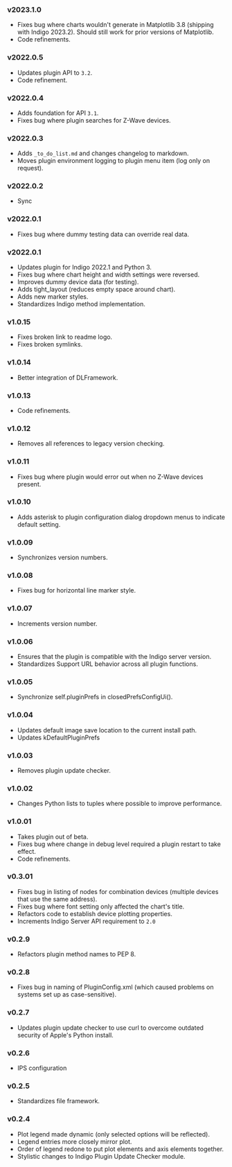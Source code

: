 ### v2023.1.0
- Fixes bug where charts wouldn't generate in Matplotlib 3.8 (shipping with Indigo 2023.2). Should still work for prior
  versions of Matplotlib.
- Code refinements.

### v2022.0.5
- Updates plugin API to `3.2`.
- Code refinement.

### v2022.0.4
- Adds foundation for API `3.1`.
- Fixes bug where plugin searches for Z-Wave devices.

### v2022.0.3
- Adds `_to_do_list.md` and changes changelog to markdown.
- Moves plugin environment logging to plugin menu item (log only on request).

### v2022.0.2
- Sync

### v2022.0.1
- Fixes bug where dummy testing data can override real data.

### v2022.0.1
- Updates plugin for Indigo 2022.1 and Python 3.
- Fixes bug where chart height and width settings were reversed.
- Improves dummy device data (for testing).
- Adds tight_layout (reduces empty space around chart).
- Adds new marker styles.
- Standardizes Indigo method implementation.

### v1.0.15
- Fixes broken link to readme logo.
- Fixes broken symlinks.

### v1.0.14
- Better integration of DLFramework.

### v1.0.13
- Code refinements.

### v1.0.12
- Removes all references to legacy version checking.

### v1.0.11
- Fixes bug where plugin would error out when no Z-Wave devices present.

### v1.0.10
- Adds asterisk to plugin configuration dialog dropdown menus to indicate default setting.

### v1.0.09
- Synchronizes version numbers.

### v1.0.08
- Fixes bug for horizontal line marker style.

### v1.0.07
- Increments version number.

### v1.0.06
- Ensures that the plugin is compatible with the Indigo server version.
- Standardizes Support URL behavior across all plugin functions.

### v1.0.05
- Synchronize self.pluginPrefs in closedPrefsConfigUi().

### v1.0.04
- Updates default image save location to the current install path.
- Updates kDefaultPluginPrefs

### v1.0.03
- Removes plugin update checker.

### v1.0.02
- Changes Python lists to tuples where possible to improve performance.

### v1.0.01
- Takes plugin out of beta.
- Fixes bug where change in debug level required a plugin restart to take effect.
- Code refinements.

### v0.3.01
- Fixes bug in listing of nodes for combination devices (multiple devices that use the same address).
- Fixes bug where font setting only affected the chart's title.
- Refactors code to establish device plotting properties.
- Increments Indigo Server API requirement to `2.0`

### v0.2.9
- Refactors plugin method names to PEP 8.

### v0.2.8
- Fixes bug in naming of PluginConfig.xml (which caused problems on systems set up as case-sensitive).

### v0.2.7
- Updates plugin update checker to use curl to overcome outdated security of Apple's Python install.

### v0.2.6
- IPS configuration

### v0.2.5
- Standardizes file framework.

### v0.2.4
- Plot legend made dynamic (only selected options will be reflected).
- Legend entries more closely mirror plot.
- Order of legend redone to put plot elements and axis elements together.
- Stylistic changes to Indigo Plugin Update Checker module.
